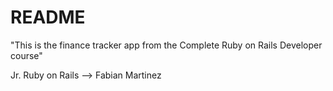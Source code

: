 # README

"This is the finance tracker app from the Complete Ruby on Rails Developer course"

Jr. Ruby on Rails --> Fabian Martinez
